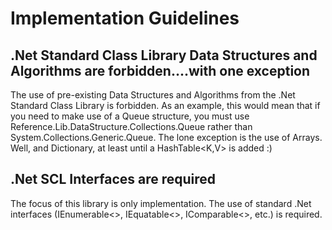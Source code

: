 # Implementation Guidelines

## .Net Standard Class Library Data Structures and Algorithms are forbidden....with one exception

The use of pre-existing Data Structures and Algorithms from the .Net Standard Class Library is forbidden.   As an example, this would mean that if you need to make use of a Queue structure, you must use Reference.Lib.DataStructure.Collections.Queue rather than System.Collections.Generic.Queue.  The lone exception is the use of Arrays.  Well, and Dictionary, at least until a HashTable<K,V> is added :)

## .Net SCL Interfaces are required

The focus of this library is only implementation.  The use of standard .Net interfaces (IEnumerable<>, IEquatable<>, IComparable<>, etc.) is required.